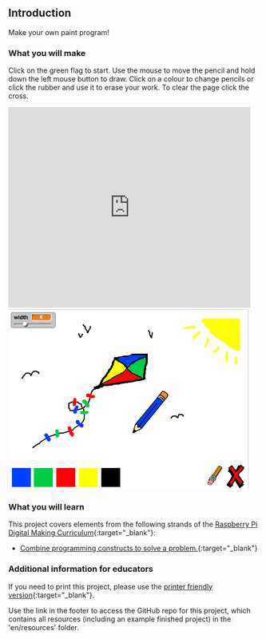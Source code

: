 ## Introduction

Make your own paint program!

### What you will make

Click on the green flag to start. Use the mouse to move the pencil and hold down the left mouse button to draw. Click on a colour to change pencils or click the rubber and use it to erase your work. To clear the page click the cross.

<div class="scratch-preview">
  <iframe allowtransparency="true" width="485" height="402" src="https://scratch.mit.edu/projects/embed/63473366/?autostart=false" frameborder="0"></iframe>
  <img src="images/paint-final.png">
</div>

### What you will learn

This project covers elements from the following strands of the [Raspberry Pi Digital Making Curriculum](http://rpf.io/curriculum){:target="_blank"}:

+ [Combine programming constructs to solve a problem.](https://www.raspberrypi.org/curriculum/programming/builder){:target="_blank"}

### Additional information for educators

If you need to print this project, please use the [printer friendly version](https://projects.raspberrypi.org/en/projects/paint-box/print){:target="_blank"}.

Use the link in the footer to access the GitHub repo for this project, which contains all resources (including an example finished project) in the 'en/resources' folder.